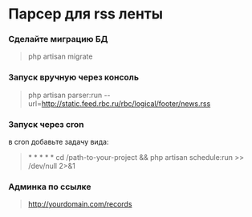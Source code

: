 # Парсер для rss ленты

### Сделайте миграцию БД
> php artisan migrate

### Запуск вручную через консоль
> php artisan parser:run --url=http://static.feed.rbc.ru/rbc/logical/footer/news.rss

### Запуск через cron
в cron добавьте задачу вида:
> \* * * * * cd /path-to-your-project && php artisan schedule:run >> /dev/null 2>&1

### Админка по ссылке
> http://yourdomain.com/records